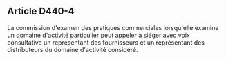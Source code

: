 Article D440-4
----
La commission d'examen des pratiques commerciales lorsqu'elle examine un domaine
d'activité particulier peut appeler à siéger avec voix consultative un
représentant des fournisseurs et un représentant des distributeurs du domaine
d'activité considéré.
